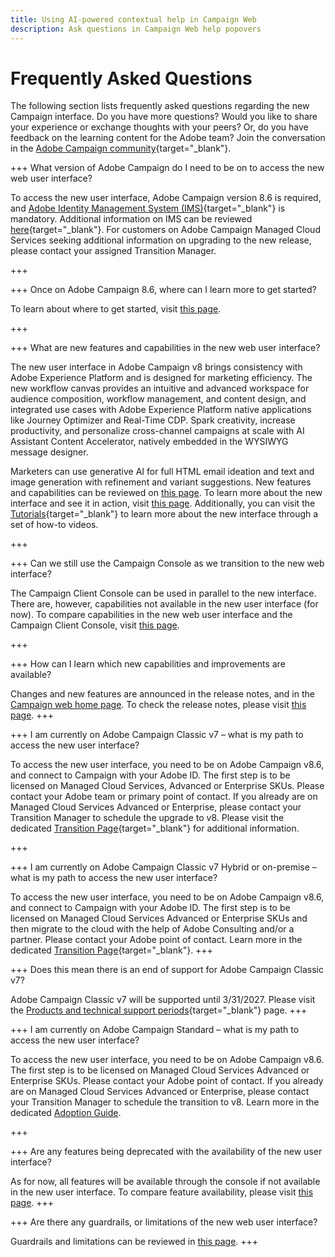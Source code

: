 ```yaml
---
title: Using AI-powered contextual help in Campaign Web
description: Ask questions in Campaign Web help popovers
---
```


# Frequently Asked Questions

The following section lists frequently asked questions regarding the new Campaign interface. Do you have more questions? Would you like to share your experience or exchange thoughts with your peers? Or, do you have feedback on the learning content for the Adobe team? Join the conversation in the [Adobe Campaign community](https://experienceleaguecommunities.adobe.com/t5/adobe-campaign-classic-v7/ct-p/adobe-campaign-classic-community){target="_blank"}.


+++ What version of Adobe Campaign do I need to be on to access the new web user interface?

To access the new user interface, Adobe Campaign version 8.6 is required, and  [Adobe Identity Management System (IMS)](https://helpx.adobe.com/enterprise/using/identity.html){target="_blank"} is mandatory. Additional information on IMS can be reviewed [here](https://experienceleague.adobe.com/en/docs/campaign/technotes-ac/tn-new/migrate-users-to-ims){target="_blank"}. For customers on Adobe Campaign Managed Cloud Services seeking additional information on upgrading to the new release, please contact your assigned Transition Manager. 

+++

+++ Once on Adobe Campaign 8.6, where can I learn more to get started? 

To learn about where to get started, visit [this page](../get-started/get-started.md). 

+++

+++ What are new features and capabilities in the new web user interface?

The new user interface in Adobe Campaign v8 brings consistency with Adobe Experience Platform and is designed for marketing efficiency. The new workflow canvas provides an intuitive and advanced workspace for audience composition, workflow management, and content design, and integrated use cases with Adobe Experience Platform native applications like Journey Optimizer and Real-Time CDP.  Spark creativity, increase productivity, and personalize cross-channel campaigns at scale with AI Assistant Content Accelerator, natively embedded in the WYSIWYG message designer. 

Marketers can use generative AI for full HTML email ideation and text and image generation with refinement and variant suggestions. New features and capabilities can be reviewed on [this page](../rn/whats-new.md). To learn more about the new interface and see it in action, visit [this page](../get-started/user-interface.md). Additionally, you can visit the [Tutorials](https://experienceleague.adobe.com/en/docs/campaign-web-learn/tutorials/overview){target="_blank"} to learn more about the new interface through a set of how-to videos. 

+++

+++  Can we still use the Campaign Console as we transition to the new web interface? 

The Campaign Client Console can be used in parallel to the new interface. There are, however, capabilities not available in the new user interface (for now). To compare capabilities in the new web user interface and the Campaign Client Console, visit [this page](../get-started/capability-matrix.md). 

+++

+++ How can I learn which new capabilities and improvements are available? 

Changes and new features are announced in the release notes, and in the [Campaign web home page](../get-started/user-interface.md#user-interface-home). To check the release notes, please visit [this page](../rn/release-notes.md). 
+++


+++  I am currently on Adobe Campaign Classic v7 – what is my path to access the new user interface?

To access the new user interface, you need to be on Adobe Campaign v8.6, and connect to Campaign with your Adobe ID. The first step is to be licensed on Managed Cloud Services, Advanced or Enterprise SKUs. Please contact your Adobe team or primary point of contact. If you already are on Managed Cloud Services Advanced or Enterprise, please contact your Transition Manager to schedule the upgrade to v8. Please visit the dedicated [Transition Page](https://experienceleague.adobe.com/en/docs/campaign/campaign-v8/new/v7-to-v8){target="_blank"} for additional information. 

+++

+++  I am currently on Adobe Campaign Classic v7 Hybrid or on-premise – what is my path to access the new user interface?

To access the new user interface, you need to be on Adobe Campaign v8.6, and connect to Campaign with your Adobe ID. The first step is to be licensed on Managed Cloud Services Advanced or Enterprise SKUs and then migrate to the cloud with the help of Adobe Consulting and/or a partner. Please contact your Adobe point of contact. Learn more in the dedicated [Transition Page](https://experienceleague.adobe.com/en/docs/campaign/campaign-v8/new/v7-to-v8){target="_blank"}.
+++

+++ Does this mean there is an end of support for Adobe Campaign Classic v7?

Adobe Campaign Classic v7 will be supported until 3/31/2027. Please visit the [Products and technical support periods](https://helpx.adobe.com/support/programs/eol-matrix.html){target="_blank"} page.
+++

+++ I am currently on Adobe Campaign Standard – what is my path to access the new user interface?

To access the new user interface, you need to be on Adobe Campaign v8.6. The first step is to be licensed on Managed Cloud Services Advanced or Enterprise SKUs. Please contact your Adobe point of contact. If you already are on Managed Cloud Services Advanced or Enterprise, please contact your Transition Manager to schedule the transition to v8. Learn more in the dedicated [Adoption Guide](../../adoption/home.md).

+++


+++ Are any features being deprecated with the availability of the new user interface? 

As for now, all features will be available through the console if not available in the new user interface. To compare feature availability, please visit [this page](../get-started/capability-matrix.md). 
+++


+++ Are there any guardrails, or limitations of the new web user interface? 

Guardrails and limitations can be reviewed in [this page](../get-started/guardrails.md). 
+++
